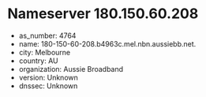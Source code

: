 # Nameserver 180.150.60.208

* as_number: 4764
* name: 180-150-60-208.b4963c.mel.nbn.aussiebb.net.
* city: Melbourne
* country: AU
* organization: Aussie Broadband
* version: Unknown
* dnssec: Unknown
